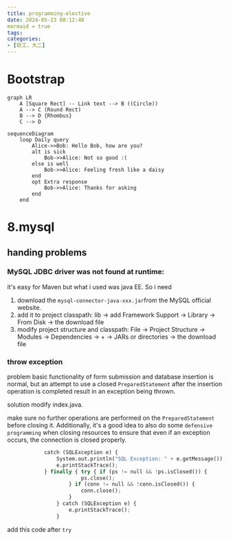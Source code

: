 ```yaml
---
title: programming-elective
date: 2024-05-23 08:12:48
mermaid = true
tags:
categories:
- [软工，大二]
---
```

# Bootstrap
```mermaid
graph LR
    A [Square Rect] -- Link text --> B ((Circle))
    A --> C (Round Rect)
    B --> D {Rhombus}
    C --> D
```
```mermaid
sequenceDiagram
    loop Daily query
        Alice->>Bob: Hello Bob, how are you?
        alt is sick
            Bob->>Alice: Not so good :(
        else is well
            Bob->>Alice: Feeling fresh like a daisy
        end
        opt Extra response
            Bob->>Alice: Thanks for asking
        end
    end
```

# 8.mysql

## handing problems

### MySQL JDBC driver was not found at runtime:

it's easy for Maven but what i used was java EE. So i need 

1. download the `mysql-connector-java-xxx.jar`from the MySQL official website.
2. add it to project classpath:
 lib -> add Framework Support -> Library -> From Disk -> the download file
3. modify project structure and classpath:
  File -> Project Structure -> Modules -> Dependencies -> + -> JARs or directories -> the download file
### throw exception

problem basic functionality of form submission and database insertion is normal, but an attempt to use a closed `PreparedStatement` after the insertion operation is completed result in an exception being thrown.

solution modify index.java.

make sure no further operations are performed on the `PreparedStatement` before closing it. Additionally, it's a good idea to also do some `defensive programming` when closing resources to ensure that even if an exception occurs, the connection is closed properly.
```python
            catch (SQLException e) {
                System.out.println("SQL Exception: " + e.getMessage());
                e.printStackTrace();
            } finally { try { if (ps != null && !ps.isClosed()) {
                        ps.close();
                    } if (conn != null && !conn.isClosed()) {
                        conn.close();
                    }
                } catch (SQLException e) {
                    e.printStackTrace();
                }
```
add this code after `try`